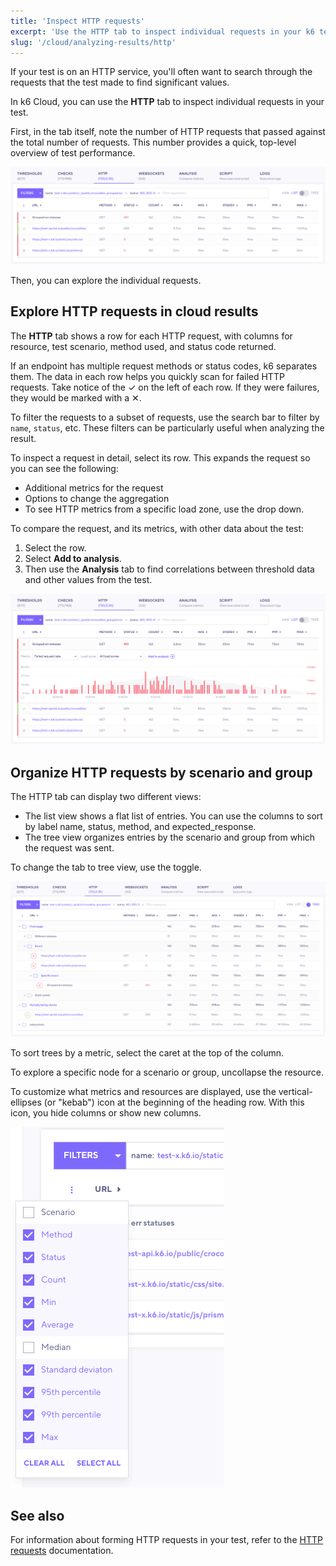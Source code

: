 ```yaml
---
title: 'Inspect HTTP requests'
excerpt: 'Use the HTTP tab to inspect individual requests in your k6 test'
slug: '/cloud/analyzing-results/http'
---
```


If your test is on an HTTP service, you'll often want to search through the requests that the test made to find significant values.

In k6 Cloud, you can use the **HTTP** tab to inspect individual requests in your test.

First, in the tab itself, note the number of HTTP requests that passed against the total number of requests.
This number provides a quick, top-level overview of test performance.

![HTTP Tab](./images/05-HTTP-Tab/http-tab.png)

Then, you can explore the individual requests.

## Explore HTTP requests in cloud results

The **HTTP** tab shows a row for each HTTP request, with columns for resource, test scenario, method used, and status code returned.

If an endpoint has multiple request methods or status codes, k6 separates them.
The data in each row helps you quickly scan for failed HTTP requests. Take notice of the &#10003; on the left of each row. If they were failures, they would be marked with a &#10005;.

To filter the requests to a subset of requests, use the search bar to filter by `name`, `status`, etc.
These filters can be particularly useful when analyzing the result.

To inspect a request in detail, select its row.
This expands the request so you can see the following:

- Additional metrics for the request
- Options to change the aggregation
- To see HTTP metrics from a specific load zone, use the drop down.

To compare the request, and its metrics, with other data about the test:
1. Select the row.
2. Select **Add to analysis**.
3. Then use the **Analysis** tab to find correlations between threshold data and other values from the test.

![HTTP Tab breakdown chart](./images/05-HTTP-Tab/http-tab-graph.png)

## Organize HTTP requests by scenario and group

The HTTP tab can  display two different views:
- The list view shows a flat list of entries. You can use the columns to sort by label name, status, method, and expected_response.
- The tree view organizes entries by the scenario and group from which the request was sent.

To change the tab to tree view, use the toggle.

![HTTP Tab tree view](./images/05-HTTP-Tab/http-tab-tree.png)

To sort trees by a metric, select the caret at the top of the column.

To explore a specific node for a scenario or group, uncollapse the resource.

To customize what metrics and resources are displayed, use the vertical-ellipses (or "kebab") icon at the beginning of the heading row.
With this icon, you hide columns or show new columns.

![HTTP Tab columns](./images/05-HTTP-Tab/http-tab-columns.png)

## See also

For information about forming HTTP requests in your test, refer to the [HTTP requests](/using-k6/http-requests/) documentation.
